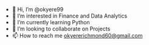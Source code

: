 - 👋 Hi, I’m @okyere99
- 👀 I’m interested in Finance and Data Analytics
- 🌱 I’m currently learning Python
- 💞️ I’m looking to collaborate on Projects
- 📫 How to reach me okyererichmond60@gmail.com

<!---
okyere99/okyere99 is a ✨ special ✨ repository because its `README.md` (this file) appears on your GitHub profile.
You can click the Preview link to take a look at your changes.
--->
